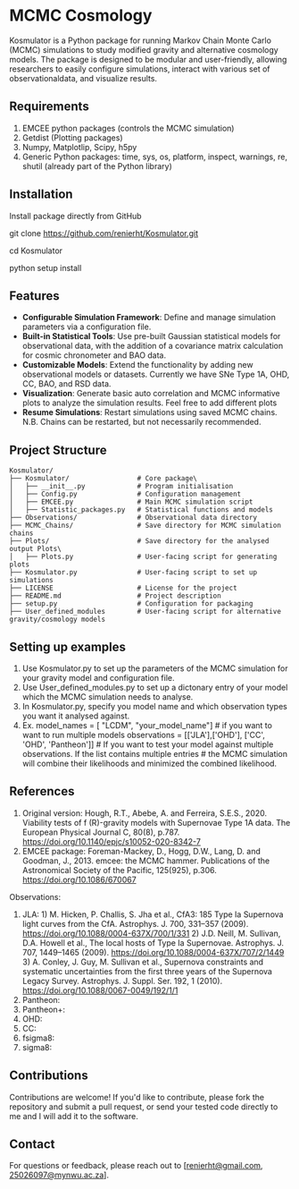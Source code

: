 # MCMC Cosmology
Kosmulator is a Python package for running Markov Chain Monte Carlo (MCMC) simulations to study modified gravity and alternative cosmology models. 
The package is designed to be modular and user-friendly, allowing researchers to easily configure simulations, interact with various set of 
observationaldata, and visualize results.

## Requirements
1) EMCEE python packages (controls the MCMC simulation)
2) Getdist (Plotting packages)
3) Numpy, Matplotlip, Scipy, h5py
4) Generic Python packages: time, sys, os, platform, inspect, warnings, re, shutil (already part of the Python library)

## Installation 
Install package directly from GitHub

git clone https://github.com/renierht/Kosmulator.git

cd Kosmulator

python setup install

## Features

- **Configurable Simulation Framework**: Define and manage simulation parameters via a configuration file.
- **Built-in Statistical Tools**: Use pre-built Gaussian statistical models for observational data, with the addition of a covariance matrix calculation for cosmic chronometer and BAO data.
- **Customizable Models**: Extend the functionality by adding new observational models or datasets. Currently we have SNe Type 1A, OHD, CC, BAO, and RSD data.
- **Visualization**: Generate basic auto correlation and MCMC informative plots to analyze the simulation results. Feel free to add different plots
- **Resume Simulations**: Restart simulations using saved MCMC chains. N.B. Chains can be restarted, but not necessarily recommended.

## Project Structure

```plaintext
Kosmulator/
├── Kosmulator/         		# Core package\
│   ├── __init__.py           	# Program initialisation	
│   ├── Config.py           	# Configuration management
│   ├── EMCEE.py            	# Main MCMC simulation script
│   ├── Statistic_packages.py  	# Statistical functions and models
├── Observations/           	# Observational data directory
├── MCMC_Chains/            	# Save directory for MCMC simulation chains
├── Plots/         				# Save directory for the analysed output Plots\
│   ├── Plots.py                # User-facing script for generating plots	
├── Kosmulator.py  				# User-facing script to set up simulations
├── LICENSE                 	# License for the project
├── README.md               	# Project description
├── setup.py                	# Configuration for packaging
├── User_defined_modules      	# User-facing script for alternative gravity/cosmology models
```

## Setting up examples
1) Use Kosmulator.py to set up the parameters of the MCMC simulation for your gravity model and configuration file.
2) Use User_defined_modules.py to set up a dictonary entry of your model which the MCMC simulation needs to analyse.
3) In Kosmulator.py, specify you model name and which observation types you want it analysed against.
4) Ex. 	model_names = [ "LCDM", "your_model_name"] # if you want to want to run multiple models
		observations = [['JLA'],['OHD'], ['CC', 'OHD', 'Pantheon']] 
		# If you want to test your model against multiple observations. If the list contains multiple entries
		# the MCMC simulation will combine their likelihoods and minimized the combined likelihood.
		
## References
1) Original version: 	Hough, R.T., Abebe, A. and Ferreira, S.E.S., 2020. Viability tests of f (R)-gravity models with Supernovae Type 1A data. The European Physical Journal C, 80(8), p.787. https://doi.org/10.1140/epjc/s10052-020-8342-7
2) EMCEE package: 		Foreman-Mackey, D., Hogg, D.W., Lang, D. and Goodman, J., 2013. emcee: the MCMC hammer. Publications of the Astronomical Society of the Pacific, 125(925), p.306. https://doi.org/10.1086/670067

Observations:

1) JLA: 				1) M. Hicken, P. Challis, S. Jha et al., CfA3: 185 Type Ia Supernova light curves from the CfA. Astrophys. J. 700, 331–357 (2009). https://doi.org/10.1088/0004-637X/700/1/331
						2) J.D. Neill, M. Sullivan, D.A. Howell et al., The local hosts of Type Ia Supernovae. Astrophys. J. 707, 1449–1465 (2009). https://doi.org/10.1088/0004-637X/707/2/1449
						3) A. Conley, J. Guy, M. Sullivan et al., Supernova constraints and systematic uncertainties from the first three years of the Supernova Legacy Survey. Astrophys. J. Suppl. Ser. 192, 1 (2010). https://doi.org/10.1088/0067-0049/192/1/1
2) Pantheon:	
3) Pantheon+: 
4) OHD:
5) CC:
6) fsigma8:
7) sigma8:


## Contributions
Contributions are welcome! If you'd like to contribute, please fork the repository and submit a pull request, or send your tested code directly to me and I will add it to the software.

## Contact
For questions or feedback, please reach out to [renierht@gmail.com, 25026097@mynwu.ac.za].

